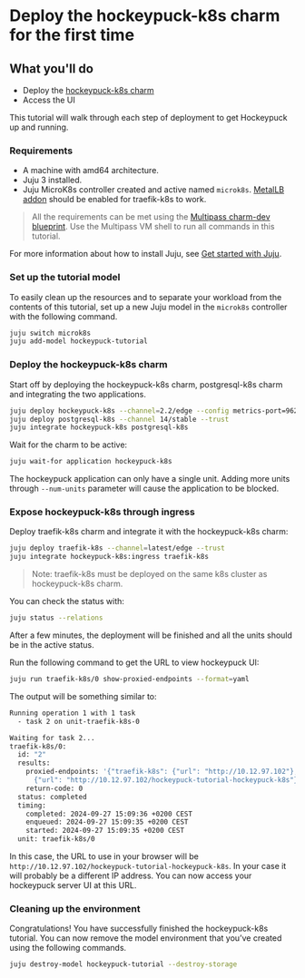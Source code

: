 # Deploy the hockeypuck-k8s charm for the first time

## What you'll do

- Deploy the [hockeypuck-k8s charm](https://charmhub.io/hockeypuck-k8s)
- Access the UI

This tutorial will walk through each step of deployment to get Hockeypuck up and running.

### Requirements

- A machine with amd64 architecture.
- Juju 3 installed.
- Juju MicroK8s controller created and active named `microk8s`. [MetalLB addon](https://microk8s.io/docs/addon-metallb) should be enabled for traefik-k8s to work.

> All the requirements can be met using the [Multipass charm-dev blueprint](https://juju.is/docs/juju/set-up--tear-down-your-test-environment#heading--set-up---tear-down-automatically). Use the Multipass VM shell to run all commands in this tutorial.

For more information about how to install Juju, see [Get started with Juju](https://juju.is/docs/olm/get-started-with-juju).

### Set up the tutorial model

To easily clean up the resources and to separate your workload from the contents of this tutorial,
set up a new Juju model in the `microk8s` controller with the following command.

```bash
juju switch microk8s
juju add-model hockeypuck-tutorial
```

### Deploy the hockeypuck-k8s charm

Start off by deploying the hockeypuck-k8s charm, postgresql-k8s charm and integrating the two 
applications.

```bash
juju deploy hockeypuck-k8s --channel=2.2/edge --config metrics-port=9626 app-port=11371
juju deploy postgresql-k8s --channel 14/stable --trust
juju integrate hockeypuck-k8s postgresql-k8s
```

Wait for the charm to be active:
```bash
juju wait-for application hockeypuck-k8s
```

The hockeypuck application can only have a single unit. Adding more units through `--num-units`
parameter will cause the application to be blocked.


### Expose hockeypuck-k8s through ingress

Deploy traefik-k8s charm and integrate it with the hockeypuck-k8s charm:
```bash
juju deploy traefik-k8s --channel=latest/edge --trust
juju integrate hockeypuck-k8s:ingress traefik-k8s
```

> Note: traefik-k8s must be deployed on the same k8s cluster as hockeypuck-k8s charm.

You can check the status with:
```bash
juju status --relations
```

After a few minutes, the deployment will be finished and all the units should be in 
the active status.

Run the following command to get the URL to view hockeypuck UI:
```bash
juju run traefik-k8s/0 show-proxied-endpoints --format=yaml
```

The output will be something similar to:
```bash
Running operation 1 with 1 task
  - task 2 on unit-traefik-k8s-0

Waiting for task 2...
traefik-k8s/0: 
  id: "2"
  results: 
    proxied-endpoints: '{"traefik-k8s": {"url": "http://10.12.97.102"}, "hockeypuck-k8s":
      {"url": "http://10.12.97.102/hockeypuck-tutorial-hockeypuck-k8s"}}'
    return-code: 0
  status: completed
  timing: 
    completed: 2024-09-27 15:09:36 +0200 CEST
    enqueued: 2024-09-27 15:09:35 +0200 CEST
    started: 2024-09-27 15:09:35 +0200 CEST
  unit: traefik-k8s/0
```

In this case, the URL to use in your browser will be `http://10.12.97.102/hockeypuck-tutorial-hockeypuck-k8s`. In
your case it will probably be a different IP address. You can now access your hockeypuck server UI at this URL.

### Cleaning up the environment

Congratulations! You have successfully finished the hockeypuck-k8s tutorial. You can now remove the
model environment that you’ve created using the following commands.


```bash
juju destroy-model hockeypuck-tutorial --destroy-storage
```
